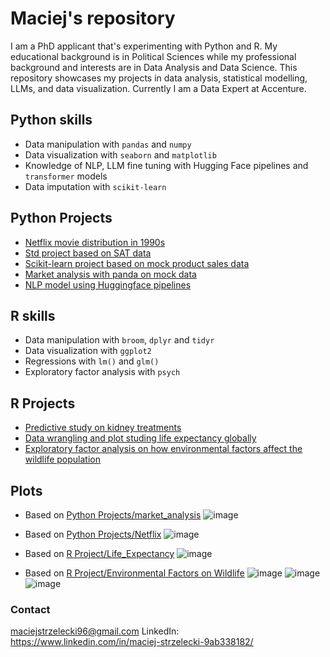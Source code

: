 # Maciej's repository
I am a PhD applicant that's experimenting with Python and R. My educational background is in Political Sciences while my professional background and interests are in Data Analysis and Data Science. This repository showcases my projects in data analysis, statistical modelling, LLMs, and data visualization. Currently I am a Data Expert at Accenture.

## Python skills
- Data manipulation with `pandas` and `numpy`
- Data visualization with `seaborn` and `matplotlib`
- Knowledge of NLP, LLM fine tuning with Hugging Face pipelines and `transformer` models
- Data imputation with `scikit-learn`
  
## Python Projects
- [Netflix movie distribution in 1990s](https://github.com/maciohinda21/repo/blob/main/Python%20Projects/Netflix.py)
- [Std project based on SAT data](https://github.com/maciohinda21/repo/blob/main/Python%20Projects/STD_project.py)
- [Scikit-learn project based on mock product sales data](https://raw.githubusercontent.com/maciohinda21/repo/refs/heads/main/Python%20Projects/data_validation.py)
- [Market analysis with panda on mock data](https://raw.githubusercontent.com/maciohinda21/repo/refs/heads/main/Python%20Projects/market_analysis.py)
- [NLP model using Huggingface pipelines](https://huggingface.co/Maciohinda/extra-fine-tuned-distilbert-imdb)

## R skills
- Data manipulation with `broom`, `dplyr` and `tidyr`
- Data visualization with `ggplot2`
- Regressions with `lm()` and `glm()`
- Exploratory factor analysis with `psych`

## R Projects
- [Predictive study on kidney treatments](https://github.com/maciohinda21/repo/blob/main/R%20Projects/kidney_stone_project(glm).r)
- [Data wrangling and plot studing life expectancy globally](https://github.com/maciohinda21/repo/tree/main/R%20Projects)
- [Exploratory factor analysis on how environmental factors affect the wildlife population](https://github.com/maciohinda21/repo/blob/main/R%20Projects/Environmental_Factors_on_Wildlife.r)

## Plots
- Based on [Python Projects/market_analysis](https://raw.githubusercontent.com/maciohinda21/repo/refs/heads/main/Python%20Projects/market_analysis.py)
  ![image](https://github.com/user-attachments/assets/30e544fc-c354-4338-ab38-9cd5910ea11e)

- Based on [Python Projects/Netflix](https://github.com/maciohinda21/repo/blob/main/Python%20Projects/Netflix.py)
  ![image](https://github.com/user-attachments/assets/c8dcbd49-fbb1-495a-a3e4-45edd4135c95)

- Based on [R Project/Life_Expectancy](https://github.com/maciohinda21/repo/blob/main/R%20Projects/Life_Expectancy.r)
  ![image](https://github.com/user-attachments/assets/4213dbb3-0c89-4a9d-b087-eb003cdef53b)
- Based on [R Project/Environmental Factors on Wildlife](https://github.com/maciohinda21/repo/blob/main/R%20Projects/Environmental_Factors_on_Wildlife.r)
  ![image](https://github.com/user-attachments/assets/29334ea2-93aa-4546-b870-178fb5e74a1f)
  ![image](https://github.com/user-attachments/assets/e6cf42d0-2a84-4f49-8c13-933a26677744)
  ![image](https://github.com/user-attachments/assets/bcc01129-6695-46be-8889-881cf3a1401c)






###  Contact
maciejstrzelecki96@gmail.com
LinkedIn: https://www.linkedin.com/in/maciej-strzelecki-9ab338182/
